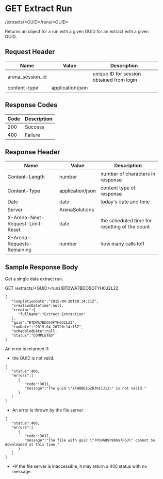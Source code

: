 # GET Extract Run


/extracts/&lt;GUID&gt;/runs/&lt;GUID&gt;

Returns an  object for a run with a given GUID for an extract with a given GUID. 

## Request Header

| Name | Value | Description |
|  --- |  --- |  --- | 
| arena_session_id |   | unique ID for session obtained from login |
| content\-type | application/json |   |

## Response Codes

| Code | Description |
|  --- |  --- | 
| 200 | Success |
| 400 | Failure |

## Response Header

| Name | Value | Description |
|  --- |  --- |  --- | 
| Content\-Length | number | number of characters in response |
| Content\-Type | application/json | content type of response |
| Date | date | today's date and time |
| Server | ArenaSolutions |   |
| X\-Arena\-Next\-Request\-Limit\-Reset  | date | the scheduled time for resetting of the count |
| X\-Arena\-Requests\-Remaining  | number | how many calls left |

## Sample Response Body
Get a single data extract run.



GET /extracts/&lt;GUID&gt;/runs/BTDWA7BDO5OFYH0J2L22

```
{  
   "completionDate":"2015-04-20T20:14:21Z",
   "creationDateTime":null,
   "creator":{  
      "fullName":"Extract Extraction"
   },
   "guid":"BTDWA7BDO5OFYH0J2L22",
   "runDate":"2015-04-20T20:14:15Z",
   "scheduledDate":null,
   "status":"COMPLETED"
}
```
An error is returned if:

* the GUID is not valid.

```
{  
   "status":400,
   "errors":[  
      {  
         "code":3011,
         "message":"The guid \"XFWQ0GZGZDJ015J12\" is not valid."
      }
   ]
}
```
* An error is thrown by the file server

```
{  
   "status":400,
   "errors":[  
      {  
         "code":3017,
         "message":"The file with guid \"7P60AQ9P8RAS7F6J\" cannot be downloaded at this time."
      }
   ]
}
```
* \*If the file server is inaccessible, it may return a 400 status with no message.

